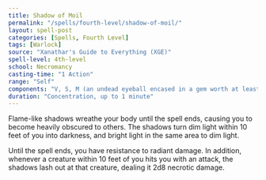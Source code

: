 ```yaml
---
title: Shadow of Moil
permalink: "/spells/fourth-level/shadow-of-moil/"
layout: spell-post
categories: [Spells, Fourth Level]
tags: [Warlock]
source: "Xanathar's Guide to Everything (XGE)"
spell-level: 4th-level
school: Necromancy
casting-time: "1 Action"
range: "Self"
components: "V, S, M (an undead eyeball encased in a gem worth at least 150gp)"
duration: "Concentration, up to 1 minute"
---
```


Flame-like shadows wreathe your body until the spell ends, causing you to become heavily obscured to others. The shadows turn dim light within 10 feet of you into darkness, and bright light in the same area to dim light.

Until the spell ends, you have resistance to radiant damage. In addition, whenever a creature within 10 feet of you hits you with an attack, the shadows lash out at that creature, dealing it 2d8 necrotic damage.